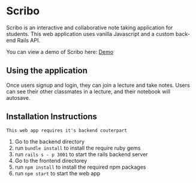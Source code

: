 # Scribo
Scribo is an interactive and collaborative note taking application for students. This web application uses vanilla Javascript and a custom back-end Rails API.

You can view a demo of Scribo here: [Demo](https://www.youtube.com/watch?v=5XQDezHtw1g&feature=youtu.be)

## Using the application
Once users signup and login, they can join a lecture and take notes. Users can see their other classmates in a lecture, and their notebook will autosave.

## Installation Instructions
`This web app requires it's backend couterpart`
1. Go to the backend directory
2. run `bundle install` to install the require ruby gems
3. run `rails s - p 3001` to start the rails backend server
4. Go to the frontend directorey
5. run `npm install` to install the required npm packages
6. run `npm start` to start the web app

